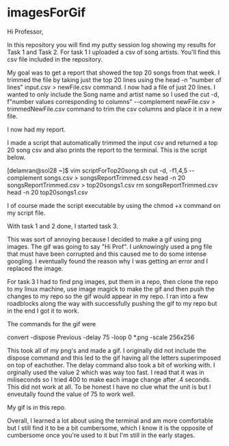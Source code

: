 # imagesForGif


Hi Professor,

In this repository you will find my putty session log showing my results for Task 1 and Task 2. For task 1 I uploaded a csv of song artists. You'll find this csv file 
included in the repository.

My goal was to get a report that showed the top 20 songs from that week. I trimmed the file by taking just the top 20 lines using the 
head -n "number of lines" input.csv > newFile.csv command. I now had a file of just 20 lines. I wanted to only include the Song name and artist name so I used the 
cut -d, f"number values corresponding to columns" --complement newFile.csv > trimmedNewFile.csv command to trim the csv columns and place it in a new file.  

I now had my report. 

I made a script that automatically trimmed the input csv and returned a top 20 song csv and also prints the report to the terminal. This is the script below.


[delamran@sol28 ~]$ vim scriptForTop20song.sh
cut -d, -f1,4,5 --complement songs.csv > songsReportTrimmed.csv
head -n 20 songsReportTrimmed.csv > top20songs1.csv
rm songsReportTrimmed.csv
head -n 20 top20songs1.csv


I of course made the script executable by using the chmod +x command on my script file.

With task 1 and 2 done, I started task 3. 

This was sort of annoying because I decided to make a gif using png images. The gif was going to say "Hi Prof". I unknowingly used a png file that must have been corrupted
and this caused me to do some intense googling. I eventually found the reason why I was getting an error and I replaced the image. 

For task 3 I had to find png images, put them in a repo, then clone the repo to my linux machine, use image magick to make the gif and then push the changes to my repo so the
gif would appear in my repo. I ran into a few roadblocks along the way with successfully pushing the gif to my repo but in the end I got it to work. 

The commands for the gif were

convert -dispose Previous -delay 75 -loop 0 *.png -scale 256x256

This took all of my png's and made a gif. I originally did not include the dispose command and this led to the gif having all the letters superimposed on top of eachother.
The delay command also took a bit of working with. I orginally used the value 2 which was way too fast. I read that it was in miliseconds so I tried 400 to make each
image change after .4 seconds. This did not work at all. To be honest I have no clue what the unit is but I enveutally found the value of 75 to work well.

My gif is in this repo.

Overall, I learned a lot about using the terminal and am more comfortable but I still find it to be a bit cumbersome, which I know it is the opposite of cumbersome once
you're used to it but I'm still in the early stages. 


